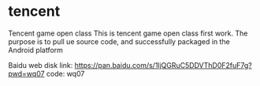 # tencent
Tencent game open class
This is tencent game open class first work.
The purpose is to pull ue source code, and successfully packaged in the Android platform

Baidu web disk link: 
    https://pan.baidu.com/s/1ljQGRuC5DDVThD0F2fuF7g?pwd=wq07 
code:
    wq07 